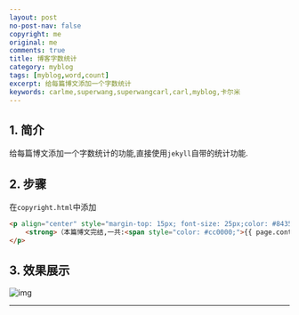 ```yaml
---
layout: post
no-post-nav: false 
copyright: me
original: me
comments: true
title: 博客字数统计
category: myblog
tags: [myblog,word,count]
excerpt: 给每篇博文添加一个字数统计
keywords: carlme,superwang,superwangcarl,carl,myblog,卡尔米
---
```


## 1. 简介

给每篇博文添加一个字数统计的功能,直接使用`jekyll`自带的统计功能.

## 2. 步骤

在`copyright.html`中添加

```html
<p align="center" style="margin-top: 15px; font-size: 25px;color: #843534;">
    <strong>（本篇博文完结,一共:<span style="color: #cc0000;">{{ page.content | number_of_words }} </span>字）</strong>
</p>
```

## 3. 效果展示

![img]({{site.cdn}}assets/images/blog/2019/20190408233039.png)

***

